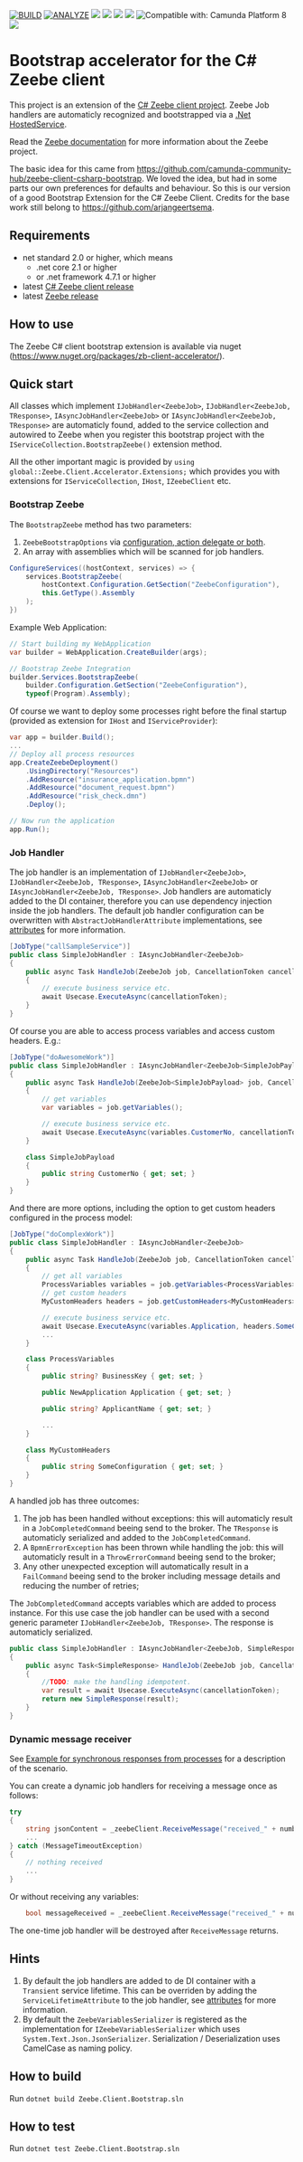 [![BUILD](https://github.com/VonDerBeck/zeebe-client-csharp-accelerator/actions/workflows/build.yml/badge.svg)](https://github.com/VonDerBeck/zeebe-client-csharp-accelerator/actions/workflows/build.yml)
[![ANALYZE](https://github.com/VonDerBeck/zeebe-client-csharp-accelerator/actions/workflows/analyze.yml/badge.svg)](https://github.com/VonDerBeck/zeebe-client-csharp-accelerator/actions/workflows/analyze.yml)
[![](https://img.shields.io/nuget/v/zb-client-accelerator.svg)](https://www.nuget.org/packages/zb-client-accelerator/) 
[![](https://img.shields.io/nuget/dt/zb-client-accelerator)](https://www.nuget.org/stats/packages/zb-client-accelerator?groupby=Version) 
[![](https://img.shields.io/github/license/VonDerBeck/zeebe-client-csharp-accelerator.svg)](https://www.apache.org/licenses/LICENSE-2.0) 
[![](https://img.shields.io/badge/Community%20Extension-An%20open%20source%20community%20maintained%20project-FF4700)](https://github.com/camunda-community-hub/community)
![Compatible with: Camunda Platform 8](https://img.shields.io/badge/Compatible%20with-Camunda%20Platform%208-0072Ce)
[![](https://img.shields.io/badge/Lifecycle-Incubating-blue)](https://github.com/Camunda-Community-Hub/community/blob/main/extension-lifecycle.md#incubating-)

# Bootstrap accelerator for the C# Zeebe client

This project is an extension of the [C# Zeebe client project](https://github.com/camunda-community-hub/zeebe-client-csharp). Zeebe Job handlers are automaticly recognized and bootstrapped via a [.Net HostedService](https://docs.microsoft.com/en-us/dotnet/architecture/microservices/multi-container-microservice-net-applications/background-tasks-with-ihostedservice).

Read the [Zeebe documentation](https://docs.camunda.io/docs/components/zeebe/zeebe-overview/) for more information about the Zeebe project.

The basic idea for this came from https://github.com/camunda-community-hub/zeebe-client-csharp-bootstrap.
We loved the idea, but had in some parts our own preferences for defaults and behaviour. So this is our version of a good Bootstrap
Extension for the C# Zeebe Client. Credits for the base work still belong to https://github.com/arjangeertsema.

## Requirements

* net standard 2.0 or higher, which means
    * .net core 2.1 or higher
    * or .net framework 4.7.1 or higher
* latest [C# Zeebe client release](https://www.nuget.org/packages/zb-client/)
* latest [Zeebe release](https://github.com/zeebe-io/zeebe/releases/)

## How to use

The Zeebe C# client bootstrap extension is available via nuget (https://www.nuget.org/packages/zb-client-accelerator/).

## Quick start

All classes which implement `IJobHandler<ZeebeJob>`, `IJobHandler<ZeebeJob, TResponse>`, `IAsyncJobHandler<ZeebeJob>` or `IAsyncJobHandler<ZeebeJob, TResponse>` are automaticly found, added to the service collection and autowired to Zeebe when you register this bootstrap project with the `IServiceCollection.BootstrapZeebe()` extension method.

All the other important magic is provided by `using global::Zeebe.Client.Accelerator.Extensions;` which provides you with extensions for `IServiceCollection`, `IHost`, `IZeebeClient` etc.

### Bootstrap Zeebe

The `BootstrapZeebe` method has two parameters:

1. `ZeebeBootstrapOptions` via [configuration, action delegate or both](https://docs.microsoft.com/en-us/dotnet/core/extensions/options-library-authors).
1. An array with assemblies which will be scanned for job handlers.

```csharp
ConfigureServices((hostContext, services) => {
    services.BootstrapZeebe(
        hostContext.Configuration.GetSection("ZeebeConfiguration"),
        this.GetType().Assembly
    );
})
```

Example Web Application:

```csharp
// Start building my WebApplication
var builder = WebApplication.CreateBuilder(args);

// Bootstrap Zeebe Integration
builder.Services.BootstrapZeebe(
    builder.Configuration.GetSection("ZeebeConfiguration"),
    typeof(Program).Assembly);
```

Of course we want to deploy some processes right before the final startup (provided as extension for `IHost` and `IServiceProvider`):

```csharp
var app = builder.Build();
...
// Deploy all process resources
app.CreateZeebeDeployment()
    .UsingDirectory("Resources")
    .AddResource("insurance_application.bpmn")
    .AddResource("document_request.bpmn")
    .AddResource("risk_check.dmn")
    .Deploy();

// Now run the application
app.Run();
```

### Job Handler

The job handler is an implementation of `IJobHandler<ZeebeJob>`, `IJobHandler<ZeebeJob, TResponse>`, `IAsyncJobHandler<ZeebeJob>` or `IAsyncJobHandler<ZeebeJob, TResponse>`. Job handlers are automaticly added to the DI container, therefore you can use dependency injection inside the job handlers.  The default job handler configuration can be overwritten with `AbstractJobHandlerAttribute` implementations, see [attributes] for more information.

```csharp
[JobType("callSampleService")]
public class SimpleJobHandler : IAsyncJobHandler<ZeebeJob>
{
    public async Task HandleJob(ZeebeJob job, CancellationToken cancellationToken)
    {  
        // execute business service etc.
        await Usecase.ExecuteAsync(cancellationToken);
    }
}
```

Of course you are able to access process variables and access custom headers. E.g.:

```csharp
[JobType("doAwesomeWork")]
public class SimpleJobHandler : IAsyncJobHandler<ZeebeJob<SimpleJobPayload>>
{
    public async Task HandleJob(ZeebeJob<SimpleJobPayload> job, CancellationToken cancellationToken)
    {  
        // get variables
        var variables = job.getVariables();

        // execute business service etc.
        await Usecase.ExecuteAsync(variables.CustomerNo, cancellationToken);
    }

    class SimpleJobPayload
    {
        public string CustomerNo { get; set; }
    }
}
```

And there are more options, including the option to get custom headers configured in the process model:

```csharp
[JobType("doComplexWork")]
public class SimpleJobHandler : IAsyncJobHandler<ZeebeJob>
{
    public async Task HandleJob(ZeebeJob job, CancellationToken cancellationToken)
    {  
        // get all variables
        ProcessVariables variables = job.getVariables<ProcessVariables>();
        // get custom headers
        MyCustomHeaders headers = job.getCustomHeaders<MyCustomHeaders>();

        // execute business service etc.
        await Usecase.ExecuteAsync(variables.Application, headers.SomeConfiguration, cancellationToken);
        ...
    }

    class ProcessVariables
    {
        public string? BusinessKey { get; set; }

        public NewApplication Application { get; set; }

        public string? ApplicantName { get; set; }

        ...
    }

    class MyCustomHeaders
    {
        public string SomeConfiguration { get; set; }
    }
}
```

A handled job has three outcomes:

1. The job has been handled without exceptions: this will automaticly result in a `JobCompletedCommand` beeing send to the broker. The `TResponse` is automaticly serialized and added to the `JobCompletedCommand`.
1. A `BpmnErrorException` has been thrown while handling the job: this will automaticly result in a `ThrowErrorCommand` beeing send to the broker;
1. Any other unexpected exception will automatically result in a `FailCommand` beeing send to the broker including message details and reducing the number of retries;

The `JobCompletedCommand` accepts variables which are added to process instance. For this use case the job handler can be used with a second generic parameter `IJobHandler<ZeebeJob, TResponse>`. The response is automaticly serialized.

```csharp
public class SimpleJobHandler : IAsyncJobHandler<ZeebeJob, SimpleResponse>
{
    public async Task<SimpleResponse> HandleJob(ZeebeJob job, CancellationToken cancellationToken)
    {
        //TODO: make the handling idempotent.
        var result = await Usecase.ExecuteAsync(cancellationToken);
        return new SimpleResponse(result);
    }
}
```

### Dynamic message receiver

See [Example for synchronous responses from processes](https://github.com/camunda-community-hub/camunda-8-examples/tree/main/synchronous-response-springboot) for a description of the scenario.

You can create a dynamic job handlers for receiving a message once as follows:

```csharp
try
{
    string jsonContent = _zeebeClient.ReceiveMessage("received_" + number, TimeSpan.FromSeconds(5), "someNewVariable");
    ...
} catch (MessageTimeoutException)
{
    // nothing received
    ...
}
```

Or without receiving any variables:

```csharp
    bool messageReceived = _zeebeClient.ReceiveMessage("received_" + number, TimeSpan.FromSeconds(3));
```

The one-time job handler will be destroyed after `ReceiveMessage` returns.

## Hints

1. By default the job handlers are added to de DI container with a `Transient` service lifetime. This can be overriden by adding the `ServiceLifetimeAttribute` to the job handler, see [attributes] for more information.
1. By default the `ZeebeVariablesSerializer` is registered as the implementation for `IZeebeVariablesSerializer` which uses `System.Text.Json.JsonSerializer`. Serialization / Deserialization uses CamelCase as naming policy. 

## How to build

Run `dotnet build Zeebe.Client.Bootstrap.sln`

## How to test

Run `dotnet test Zeebe.Client.Bootstrap.sln`

[examples]:  https://github.com/VonDerBeck/zeebe-client-csharp-accelerator/tree/main/examples
[attributes]: https://github.com/VonDerBeck/zeebe-client-csharp-accelerator/tree/main/src/Zeebe.Client.Bootstrap/Attributes
